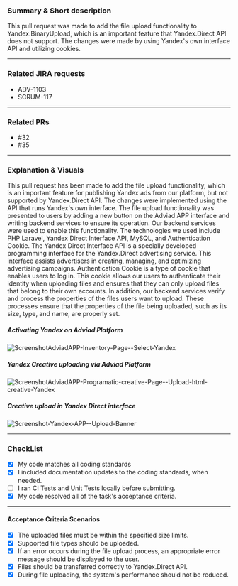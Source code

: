 <!-- A brief overview of your proposed changes -->
### Summary & Short description
This pull request was made to add the file upload functionality to Yandex.BinaryUpload, which is an important feature that Yandex.Direct API does not support. The changes were made by using Yandex's own interface API and utilizing cookies.

---


### Related JIRA requests
* ADV-1103
* SCRUM-117

---




### Related PRs
* #32
* #35

---

###  Explanation & Visuals

<!-- use text and graphical explanation -->
This pull request has been made to add the file upload functionality, which is an important feature for publishing Yandex ads from our platform, but not supported by Yandex.Direct API. The changes were implemented using the API that runs Yandex's own interface. The file upload functionality was presented to users by adding a new button on the Adviad APP interface and writing backend services to ensure its operation. Our backend services were used to enable this functionality. The technologies we used include PHP Laravel, Yandex Direct Interface API, MySQL, and Authentication Cookie. The Yandex Direct Interface API is a specially developed programming interface for the Yandex.Direct advertising service. This interface assists advertisers in creating, managing, and optimizing advertising campaigns. Authentication Cookie is a type of cookie that enables users to log in. This cookie allows our users to authenticate their identity when uploading files and ensures that they can only upload files that belong to their own accounts. In addition, our backend services verify and process the properties of the files users want to upload. These processes ensure that the properties of the file being uploaded, such as its size, type, and name, are properly set.

##### Activating Yandex on Adviad Platform

![ScreenshotAdviadAPP-Inventory-Page--Select-Yandex](https://user-images.githubusercontent.com/7951872/229355836-204e79f7-fe11-4a72-ae50-1f51d97c026c.png)

##### Yandex Creative uploading via Adviad Platform

![ScreenshotAdviadAPP-Programatic-creative-Page--Upload-html-creative-Yandex](https://user-images.githubusercontent.com/7951872/229355838-d5b66dcf-7dd9-4353-b3c7-1fbe87d2c0ac.png)

##### Creative upload in Yandex Direct interface

![Screenshot-Yandex-APP--Upload-Banner](https://user-images.githubusercontent.com/7951872/229355841-ecdbe740-41d1-4e39-9ecb-29d5f5917ec2.png)

---

### CheckList

- [X] My code matches all coding standards
- [X] I included documentation updates to the coding standards, when needed.
- [ ] I ran CI Tests and Unit Tests locally before submitting.
- [X] My code resolved all of the task's acceptance criteria.

---

#### Acceptance Criteria Scenarios

- [X] The uploaded files must be within the specified size limits.
- [X] Supported file types should be uploaded.
- [X] If an error occurs during the file upload process, an appropriate error message should be displayed to the user.
- [X] Files should be transferred correctly to Yandex.Direct API.
- [X] During file uploading, the system's performance should not be reduced.
